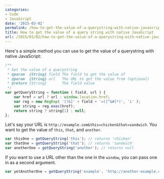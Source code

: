 ```yaml
---
categories:
- Code
- JavaScript
date: '2015-03-02'
permalink: /how-to-get-the-value-of-a-querystring-with-native-javascript/
title: How to get the value of a query string with native JavaScript
url: /2015/03/02/how-to-get-the-value-of-a-querystring-with-native-javascript
---
```


Here's a simple method you can use to get the value of a querystring with native JavaScript:

```javascript
/**
 * Get the value of a querystring
 * @param  {String} field The field to get the value of
 * @param  {String} url   The URL to get the value from (optional)
 * @return {String}       The field value
 */
var getQueryString = function ( field, url ) {
	var href = url ? url : window.location.href;
	var reg = new RegExp( '[?&]' + field + '=([^&#]*)', 'i' );
	var string = reg.exec(href);
	return string ? string[1] : null;
};
```

<!--more-->

Let's say your URL is `http://example.com&this=chicken&that=sandwich`. You want to get the value of `this`, `that`, and `another`.

```javascript
var thisOne = getQueryString('this'); // returns 'chicken'
var thatOne = getQueryString('that'); // returns 'sandwich'
var anotherOne = getQueryString('another'); // returns null
```

If you want to use a URL other than the one in the `window`, you can pass one in as a second argument.

```javascript
var yetAnotherOne = getQueryString('example', 'http://another-example.com&example=something'); // returns 'something'
```